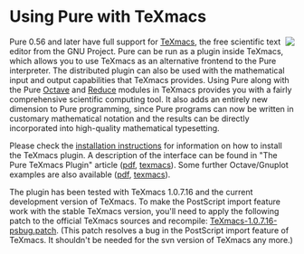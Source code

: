 # Using Pure with TeXmacs #


<a href='http://wiki.pure-lang.googlecode.com/hg/texmacs.png'><img src='http://wiki.pure-lang.googlecode.com/hg/texmacs-mini.png' align='right' /></a>

Pure 0.56 and later have full support for [TeXmacs](http://www.texmacs.org/), the free scientific text editor from the GNU Project. Pure can be run as a plugin inside TeXmacs, which allows you to use TeXmacs as an alternative frontend to the Pure interpreter. The distributed plugin can also be used with the mathematical input and output capabilities that TeXmacs provides. Using Pure along with the Pure [Octave](Octave.md) and [Reduce](Reduce.md) modules in TeXmacs provides you with a fairly comprehensive scientific computing tool. It also adds an entirely new dimension to Pure programming, since Pure programs can now be written in customary mathematical notation and the results can be directly incorporated into high-quality mathematical typesetting.

Please check the [installation instructions](http://docs.pure-lang.googlecode.com/hg/install.html#texmacs-plugin) for information on how to install the TeXmacs plugin. A description of the interface can be found in "The Pure TeXmacs Plugin" article ([pdf](http://wiki.pure-lang.googlecode.com/hg/docs/pure-texmacs.en.pdf), [texmacs](http://pure-lang.googlecode.com/hg/pure/texmacs/plugins/pure/doc/pure-texmacs.en.tm)). Some further Octave/Gnuplot examples are also available ([pdf](http://wiki.pure-lang.googlecode.com/hg/docs/plot_demo.pdf), [texmacs](http://wiki.pure-lang.googlecode.com/hg/docs/plot_demo.tm)).

The plugin has been tested with TeXmacs 1.0.7.16 and the current development version of TeXmacs. To make the PostScript import feature work with the stable TeXmacs version, you'll need to apply the following patch to the official TeXmacs sources and recompile: [TeXmacs-1.0.7.16-psbug.patch](http://wiki.pure-lang.googlecode.com/hg/TeXmacs-1.0.7.16-psbug.patch). (This patch resolves a bug in the PostScript import feature of TeXmacs. It shouldn't be needed for the svn version of TeXmacs any more.)